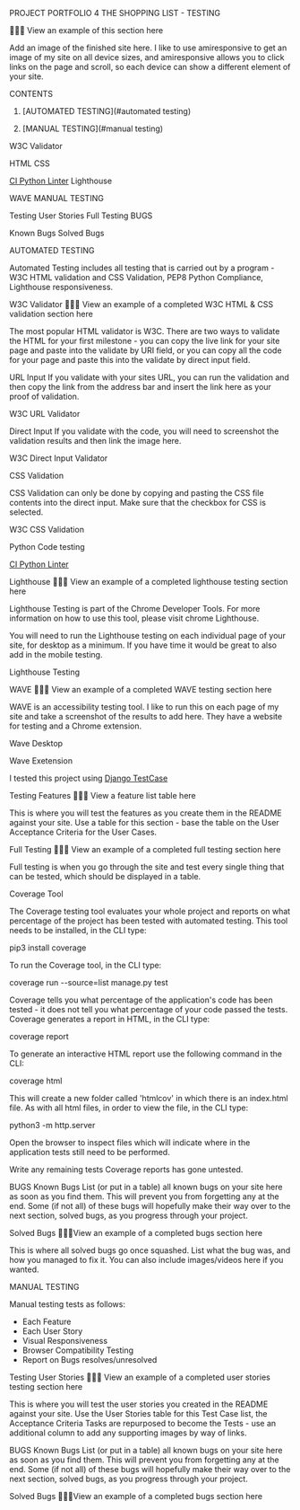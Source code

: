 PROJECT PORTFOLIO 4 THE SHOPPING LIST - TESTING


👩🏻‍💻 View an example of this section here

Add an image of the finished site here. I like to use amiresponsive to get an image of my site on all device sizes, and amiresponsive allows you to click links on the page and scroll, so each device can show a different element of your site.


CONTENTS

1. [AUTOMATED TESTING](#automated testing)

2. [MANUAL TESTING](#manual testing)

W3C Validator

HTML
CSS

[CI Python Linter](https://pep8ci.herokuapp.com/)
Lighthouse


WAVE
MANUAL TESTING

Testing User Stories
Full Testing
BUGS

Known Bugs
Solved Bugs


AUTOMATED TESTING<a name="automated testing"></a>

Automated Testing includes all testing that is carried out by a program -  W3C HTML validation and CSS Validation, PEP8 Python Compliance, Lighthouse responsiveness.

 W3C Validator
👩🏻‍💻 View an example of a completed W3C HTML & CSS validation section here

The most popular HTML validator is W3C. There are two ways to validate the HTML for your first milestone - you can copy the live link for your site page and paste into the validate by URI field, or you can copy all the code for your page and paste this into the validate by direct input field.

URL Input
If you validate with your sites URL, you can run the validation and then copy the link from the address bar and insert the link here as your proof of validation.

W3C URL Validator

Direct Input
If you validate with the code, you will need to screenshot the validation results and then link the image here.

W3C Direct Input Validator

CSS Validation

CSS Validation can only be done by copying and pasting the CSS file contents into the direct input. Make sure that the checkbox for CSS is selected.

W3C CSS Validation

Python Code testing

[CI Python Linter](https://pep8ci.herokuapp.com/)

Lighthouse
👩🏻‍💻 View an example of a completed lighthouse testing section here

Lighthouse Testing is part of the Chrome Developer Tools. For more information on how to use this tool, please visit chrome Lighthouse.

You will need to run the Lighthouse testing on each individual page of your site, for desktop as a minimum. If you have time it would be great to also add in the mobile testing.

Lighthouse Testing

WAVE
👩🏻‍💻 View an example of a completed WAVE testing section here

WAVE is an accessibility testing tool. I like to run this on each page of my site and take a screenshot of the results to add here. They have a website for testing and a Chrome extension.

Wave Desktop

Wave Exetension

I tested this project using [Django TestCase](https://docs.djangoproject.com/en/4.1/topics/testing/overview/)

Testing Features
👩🏻‍💻 View a feature list table here

This is where you will test the features as you create them in the README against your site. Use a table for this section - base the table on the User Acceptance Criteria for the User Cases.

Full Testing
👩🏻‍💻 View an example of a completed full testing section here

Full testing is when you go through the site and test every single thing that can be tested, which should be displayed in a table.

Coverage Tool

The Coverage testing tool evaluates your whole project and reports on what percentage of the project has been tested with automated testing.  This tool needs to be installed, in the CLI type:  

pip3 install coverage

To run the Coverage tool, in the CLI type:

coverage run --source=list manage.py test

Coverage tells you what percentage of the application's code has been tested - it does not tell you what percentage of your code passed the tests. Coverage generates a report in HTML, in the CLI type:

coverage report

To generate an interactive HTML report use the following command in the CLI:

coverage html

This will create a new folder called 'htmlcov' in which there is an index.html file.  As with all html files, in order to view the file, in the CLI type:

python3 -m http.server

Open the browser to inspect files which will indicate where in the application tests still need to be performed.

Write any remaining tests Coverage reports has gone untested.

BUGS
Known Bugs
List (or put in a table) all known bugs on your site here as soon as you find them. This will prevent you from forgetting any at the end. Some (if not all) of these bugs will hopefully make their way over to the next section, solved bugs, as you progress through your project.

Solved Bugs
👩🏻‍💻View an example of a completed bugs section here

This is where all solved bugs go once squashed. List what the bug was, and how you managed to fix it. You can also include images/videos here if you wanted.

MANUAL TESTING<a name="manual testing"></a>

Manual testing tests as follows:

- Each Feature
- Each User Story
- Visual Responsiveness
- Browser Compatibility Testing
- Report on Bugs resolves/unresolved


Testing User Stories
👩🏻‍💻 View an example of a completed user stories testing section here

This is where you will test the user stories you created in the README against your site. Use the User Stories table for this Test Case list, the Acceptance Criteria Tasks are repurposed to become the Tests  - use an additional column to add any supporting images by way of links.

BUGS
Known Bugs
List (or put in a table) all known bugs on your site here as soon as you find them. This will prevent you from forgetting any at the end. Some (if not all) of these bugs will hopefully make their way over to the next section, solved bugs, as you progress through your project.

Solved Bugs
👩🏻‍💻View an example of a completed bugs section here